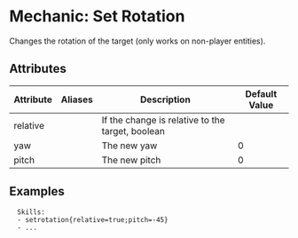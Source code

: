 Mechanic: Set Rotation
======================

Changes the rotation of the target (only works on non-player entities).

Attributes
----------

| Attribute | Aliases | Description                                      | Default Value |
|-----------|---------|--------------------------------------------------|---------------|
| relative  |         | If the change is relative to the target, boolean |               |
| yaw       |         | The new yaw                                      | 0             |
| pitch     |         | The new pitch                                    | 0             |

  

Examples
--------

      Skills:
      - setrotation{relative=true;pitch=-45}
      - ...